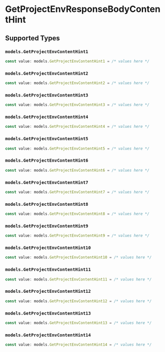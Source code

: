 # GetProjectEnvResponseBodyContentHint


## Supported Types

### `models.GetProjectEnvContentHint1`

```typescript
const value: models.GetProjectEnvContentHint1 = /* values here */
```

### `models.GetProjectEnvContentHint2`

```typescript
const value: models.GetProjectEnvContentHint2 = /* values here */
```

### `models.GetProjectEnvContentHint3`

```typescript
const value: models.GetProjectEnvContentHint3 = /* values here */
```

### `models.GetProjectEnvContentHint4`

```typescript
const value: models.GetProjectEnvContentHint4 = /* values here */
```

### `models.GetProjectEnvContentHint5`

```typescript
const value: models.GetProjectEnvContentHint5 = /* values here */
```

### `models.GetProjectEnvContentHint6`

```typescript
const value: models.GetProjectEnvContentHint6 = /* values here */
```

### `models.GetProjectEnvContentHint7`

```typescript
const value: models.GetProjectEnvContentHint7 = /* values here */
```

### `models.GetProjectEnvContentHint8`

```typescript
const value: models.GetProjectEnvContentHint8 = /* values here */
```

### `models.GetProjectEnvContentHint9`

```typescript
const value: models.GetProjectEnvContentHint9 = /* values here */
```

### `models.GetProjectEnvContentHint10`

```typescript
const value: models.GetProjectEnvContentHint10 = /* values here */
```

### `models.GetProjectEnvContentHint11`

```typescript
const value: models.GetProjectEnvContentHint11 = /* values here */
```

### `models.GetProjectEnvContentHint12`

```typescript
const value: models.GetProjectEnvContentHint12 = /* values here */
```

### `models.GetProjectEnvContentHint13`

```typescript
const value: models.GetProjectEnvContentHint13 = /* values here */
```

### `models.GetProjectEnvContentHint14`

```typescript
const value: models.GetProjectEnvContentHint14 = /* values here */
```

